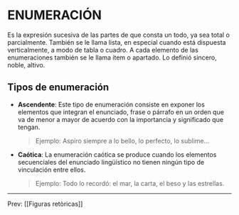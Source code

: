 # ENUMERACIÓN
Es la expresión sucesiva de las partes de que consta un todo, ya sea total o parcialmente. También se le llama lista, en especial cuando está dispuesta verticalmente, a modo de tabla o cuadro. 
A cada elemento de las enumeraciones también se le llama ítem o apartado. Lo definió sincero, noble, altivo.  

## Tipos de enumeración 
- **Ascendente**:
	 Este tipo de enumeración consiste en exponer los elementos que integran el enunciado, frase o párrafo en un orden que va de menor a mayor de acuerdo con la importancia y significado que tengan. 
	 
	 >Ejemplo: Aspiro siempre a lo bello, lo perfecto, lo sublime…
	 
- **Caótica**:
	La enumeración caótica se produce cuando los elementos secuenciales del enunciado lingüístico no tienen ningún tipo de vinculación entre ellos. 
	
	>Ejemplo: Todo lo recordó: el mar, la carta, el beso y las estrellas. 
	
___
Prev: [[Figuras retòricas]]
